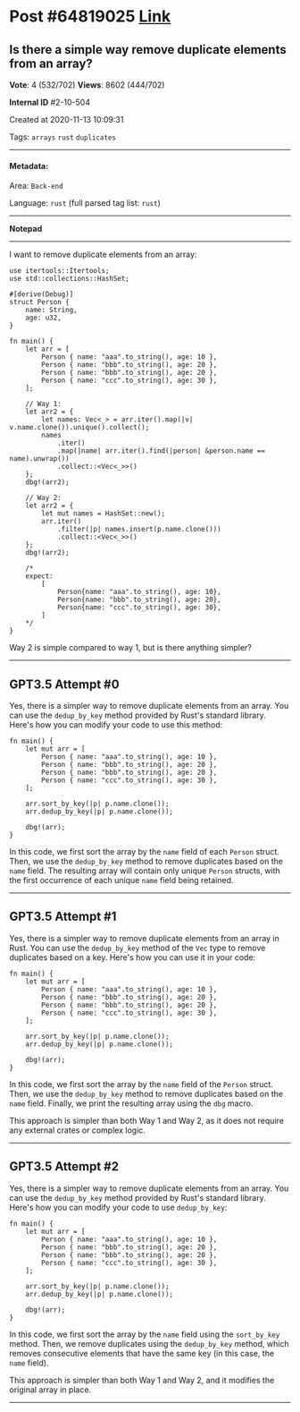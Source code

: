 
# Post \#64819025 [Link](https://stackoverflow.com/questions/64819025/)

## Is there a simple way remove duplicate elements from an array?

**Vote**: 4 (532/702) **Views**: 8602 (444/702) 

**Internal ID** \#2-10-504

Created at 2020-11-13 10:09:31

Tags: `arrays` `rust` `duplicates`

----------

#### Metadata:

Area: `Back-end`

Language: `rust` (full parsed tag list: `rust`)

----------

**Notepad**


----------

I want to remove duplicate elements from an array:
```
use itertools::Itertools;
use std::collections::HashSet;

#[derive(Debug)]
struct Person {
    name: String,
    age: u32,
}

fn main() {
    let arr = [
        Person { name: "aaa".to_string(), age: 10 },
        Person { name: "bbb".to_string(), age: 20 },
        Person { name: "bbb".to_string(), age: 20 },
        Person { name: "ccc".to_string(), age: 30 },
    ];

    // Way 1:
    let arr2 = {
        let names: Vec<_> = arr.iter().map(|v| v.name.clone()).unique().collect();
        names
            .iter()
            .map(|name| arr.iter().find(|person| &person.name == name).unwrap())
            .collect::<Vec<_>>()
    };
    dbg!(arr2);

    // Way 2:
    let arr2 = {
        let mut names = HashSet::new();
        arr.iter()
            .filter(|p| names.insert(p.name.clone()))
            .collect::<Vec<_>>()
    };
    dbg!(arr2);

    /*
    expect:
        [
            Person{name: "aaa".to_string(), age: 10},
            Person{name: "bbb".to_string(), age: 20},
            Person{name: "ccc".to_string(), age: 30},
        ]
    */
}
```

Way 2 is simple compared to way 1, but is there anything simpler?


----------
        
## GPT3.5 Attempt \#0

Yes, there is a simpler way to remove duplicate elements from an array. You can use the `dedup_by_key` method provided by Rust's standard library. Here's how you can modify your code to use this method:

```
fn main() {
    let mut arr = [
        Person { name: "aaa".to_string(), age: 10 },
        Person { name: "bbb".to_string(), age: 20 },
        Person { name: "bbb".to_string(), age: 20 },
        Person { name: "ccc".to_string(), age: 30 },
    ];

    arr.sort_by_key(|p| p.name.clone());
    arr.dedup_by_key(|p| p.name.clone());

    dbg!(arr);
}
```

In this code, we first sort the array by the `name` field of each `Person` struct. Then, we use the `dedup_by_key` method to remove duplicates based on the `name` field. The resulting array will contain only unique `Person` structs, with the first occurrence of each unique `name` field being retained.

--------

## GPT3.5 Attempt \#1

Yes, there is a simpler way to remove duplicate elements from an array in Rust. You can use the `dedup_by_key` method of the `Vec` type to remove duplicates based on a key. Here's how you can use it in your code:

```
fn main() {
    let mut arr = [
        Person { name: "aaa".to_string(), age: 10 },
        Person { name: "bbb".to_string(), age: 20 },
        Person { name: "bbb".to_string(), age: 20 },
        Person { name: "ccc".to_string(), age: 30 },
    ];

    arr.sort_by_key(|p| p.name.clone());
    arr.dedup_by_key(|p| p.name.clone());

    dbg!(arr);
}
```

In this code, we first sort the array by the `name` field of the `Person` struct. Then, we use the `dedup_by_key` method to remove duplicates based on the `name` field. Finally, we print the resulting array using the `dbg` macro.

This approach is simpler than both Way 1 and Way 2, as it does not require any external crates or complex logic.

--------

## GPT3.5 Attempt \#2

Yes, there is a simpler way to remove duplicate elements from an array. You can use the `dedup_by_key` method provided by Rust's standard library. Here's how you can modify your code to use `dedup_by_key`:

```
fn main() {
    let mut arr = [
        Person { name: "aaa".to_string(), age: 10 },
        Person { name: "bbb".to_string(), age: 20 },
        Person { name: "bbb".to_string(), age: 20 },
        Person { name: "ccc".to_string(), age: 30 },
    ];

    arr.sort_by_key(|p| p.name.clone());
    arr.dedup_by_key(|p| p.name.clone());

    dbg!(arr);
}
```

In this code, we first sort the array by the `name` field using the `sort_by_key` method. Then, we remove duplicates using the `dedup_by_key` method, which removes consecutive elements that have the same key (in this case, the `name` field).

This approach is simpler than both Way 1 and Way 2, and it modifies the original array in place.

--------
